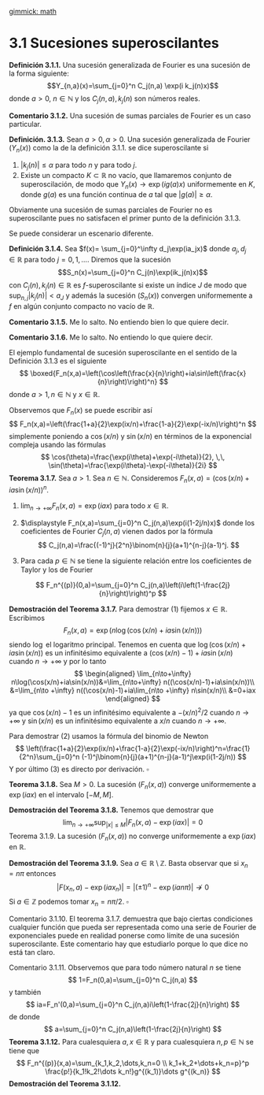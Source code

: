 [gimmick: math]()
# 3.1 Sucesiones superoscilantes

**Definición 3.1.1.** Una sucesión generalizada de Fourier es una sucesión de la forma siguiente: $$Y_{n,a}(x)=\sum_{j=0}^n  C_j(n,a) \exp(i k_j(n)x)$$ donde $a>0$, $n\in \mathbb N$ y los $C_j(n,a),k_j(n)$ son números reales.

**Comentario 3.1.2.** Una sucesión de sumas parciales de Fourier es un caso particular.

**Definición. 3.1.3.** Sean $a>0,\alpha>0$. Una sucesión generalizada de Fourier $(Y_n(x))$  como la de la definición 3.1.1. se dice superoscilante si

1. $|k_j(n)|\leq \alpha$ para todo $n$ y para todo $j$.
2. Existe un compacto $K\subset \mathbb R$ no vacío,  que llamaremos conjunto de superoscilación, de modo que $Y_n(x)\to \exp(ig(a)x)$ uniformemente en $K$, donde $g(a)$ es una función continua de $a$ tal que $|g(a)|≥\alpha$. 

Obviamente una sucesión de sumas parciales de Fourier no es superoscilante pues no satisfacen el primer punto de la definición 3.1.3.

Se puede considerar un escenario diferente.

**Definición 3.1.4.** Sea $f(x)= \sum_{j=0}^\infty d_j\exp(ia_jx)$ donde $a_j,d_j\in\mathbb R$ para todo $j=0,1,\dots$. Diremos que la sucesión $$S_n(x)=\sum_{j=0}^n C_j(n)\exp(ik_j(n)x)$$ con $C_j(n),k_j(n)\in\mathbb R$ es $f$-superoscilante si existe un índice $J$ de modo que $\sup_{n,j}|k_j(n)|<a_J$ y además la sucesión $(S_n(x))$ convergen uniformemente a $f$ en algún conjunto compacto no vacío de $\mathbb R$.

**Comentario 3.1.5.** Me lo salto. No entiendo bien lo que quiere decir.

**Comentario 3.1.6.** Me lo salto. No entiendo lo que quiere decir.

El ejemplo fundamental de sucesión superoscilante en el sentido de la Definición $3.1.3$  es el siguiente
$$
\boxed{F_n(x,a)=\left(\cos\left(\frac{x}{n}\right)+ia\sin\left(\frac{x}{n}\right)\right)^n}
$$
donde $a>1, n\in\mathbb N$ y $x\in\mathbb R$.

Observemos que $F_n(x)$ se puede escribir así
$$
F_n(x,a)=\left(\frac{1+a}{2}\exp(ix/n)+\frac{1-a}{2}\exp(-ix/n)\right)^n
$$
simplemente poniendo a $\cos(x/n)$ y $\sin(x/n)$ en términos de la exponencial compleja usando las fórmulas
$$
\cos(\theta)=\frac{\exp(i\theta)+\exp(-i\theta)}{2}, \,\, \sin(\theta)=\frac{\exp(i\theta)-\exp(-i\theta)}{2i}
$$
**Teorema 3.1.7.** Sea $a>1$. Sea $n\in\mathbb N$. Consideremos $F_n(x,a)=\left(\cos(x/n)+ia\sin(x/n)\right)^n$. 

1. $\displaystyle \lim_{n\to +\infty}F_n(x,a)=\exp(iax)$ para todo $x\in\mathbb R$.

2. $\displaystyle F_n(x,a)=\sum_{j=0}^n C_j(n,a)\exp(i(1-2j/n)x)$ donde los coeficientes de Fourier $C_j(n,a)$ vienen dados por la fórmula
   $$
   C_j(n,a)=\frac{(-1)^j}{2^n}\binom{n}{j}(a+1)^{n-j}(a-1)^j.
   $$

3. Para cada $p\in\mathbb N$ se tiene la siguiente relación entre los coeficientes de Taylor y los de Fourier

$$
F_n^{(p)}(0,a)=\sum_{j=0}^n C_j(n,a)\left(i\left(1-\frac{2j}{n}\right)\right)^p
$$

**Demostración del Teorema 3.1.7.**  Para demostrar (1) fijemos $x\in\mathbb R$. Escribimos
$$
F_n(x,a)=\exp(n\log(\cos(x/n)+ia\sin(x/n)))
$$
siendo $\log$ el logaritmo principal.  Tenemos en cuenta que $\log(\cos(x/n)+ia\sin(x/n))$ es un infinitésimo equivalente a $(\cos(x/n)-1)+ia\sin(x/n)$ cuando $n\to+\infty$ y por lo tanto
$$
\begin{aligned}
\lim_{n\to+\infty} n\log(\cos(x/n)+ia\sin(x/n))&=\lim_{n\to+\infty} n((\cos(x/n)-1)+ia\sin(x/n))\\
&=\lim_{n\to +\infty} n((\cos(x/n)-1)+ia\lim_{n\to +\infty} n\sin(x/n)\\
&=0+iax
\end{aligned}
$$
ya que $\cos(x/n)-1$ es un infinitésimo equivalente a $-(x/n)^2/2$ cuando $n\to+\infty$ y $\sin(x/n)$ es un infinitésimo equivalente a $x/n$ cuando $n\to+\infty$.

Para demostrar (2) usamos la fórmula del binomio de Newton
$$
\left(\frac{1+a}{2}\exp(ix/n)+\frac{1-a}{2}\exp(-ix/n)\right)^n=\frac{1}{2^n}\sum_{j=0}^n (-1)^j\binom{n}{j}(a+1)^{n-j}(a-1)^j\exp(i(1-2j/n))
$$
Y por último (3) es directo por derivación. $\square$

**Teorema 3.1.8.** Sea $M>0$. La sucesión $(F_n(x,a))$ converge uniformemente a $\exp(iax)$ en el intervalo $[-M,M]$.

**Demostración del Teorema 3.1.8.** Tenemos que demostrar que
$$
\lim_{n\to+\infty}\sup_{|x|\leq M}|F_n(x,a)-\exp(iax)|= 0
$$
Teorema 3.1.9. La sucesión $(F_n(x,a))$ no converge uniformemente a $\exp(iax)$ en $\mathbb R$.

**Demostración del Teorema 3.1.9.** Sea $a\in\mathbb R\setminus \mathbb Z$. Basta observar que si $x_n=n\pi$ entonces
$$
|F(x_n,a)-\exp(iax_n)|=|(\pm 1)^n -\exp(ian\pi)|\not\to 0
$$
Si $a\in\mathbb Z$ podemos tomar $x_n=n\pi/2$. $\square$

Comentario 3.1.10. El teorema 3.1.7. demuestra que bajo ciertas condiciones cualquier función que pueda ser representada como una serie de Fourier de exponenciales puede en realidad ponerse como límite de una sucesión superoscilante. Este comentario hay que estudiarlo porque  lo que dice no está tan claro.

Comentario 3.1.11. Observemos que para todo número natural $n$ se tiene 
$$
1=F_n(0,a)=\sum_{j=0}^n C_j(n,a)
$$
y también
$$
ia=F_n'(0,a)=\sum_{j=0}^n C_j(n,a)i\left(1-\frac{2j}{n}\right)
$$
de donde 
$$
a=\sum_{j=0}^n C_j(n,a)\left(1-\frac{2j}{n}\right)
$$
**Teorema 3.1.12.** Para cualesquiera $a,x\in\mathbb R$ y para cualesquiera  $n,p\in\mathbb N$  se tiene que
$$
F_n^{(p)}(x,a)=\sum_{k_1,k_2,\dots,k_n=0 \\ k_1+k_2+\dots+k_n=p}^p \frac{p!}{k_1!k_2!\dots k_n!}g^{(k_1)}\dots g^{(k_n)}
$$
**Demostración del Teorema 3.1.12.**

